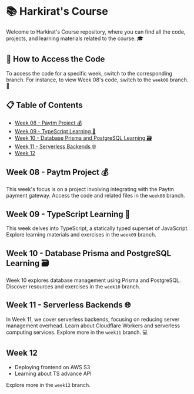 # 📚 Harkirat's Course

Welcome to Harkirat's Course repository, where you can find all the code, projects, and learning materials related to the course. 🎓

## 📂 How to Access the Code

To access the code for a specific week, switch to the corresponding branch. For instance, to view Week 08's code, switch to the `week08` branch. 🚀

## 📋 Table of Contents

- [Week 08 - Paytm Project 💰](#week-08---paytm-project-💰)
- [Week 09 - TypeScript Learning 📝](#week-09---typescript-learning-📝)
- [Week 10 - Database Prisma and PostgreSQL Learning 🗃️](#week-10---database-prisma-and-postgresql-learning-🗃️)
- [Week 11 - Serverless Backends 🌐](#week-11---serverless-backends-🌐)
- [Week 12](#week-12)

## Week 08 - Paytm Project 💰

This week's focus is on a project involving integrating with the Paytm payment gateway. Access the code and related files in the `week08` branch.

## Week 09 - TypeScript Learning 📝

This week delves into TypeScript, a statically typed superset of JavaScript. Explore learning materials and exercises in the `week09` branch.

## Week 10 - Database Prisma and PostgreSQL Learning 🗃️

Week 10 explores database management using Prisma and PostgreSQL. Discover resources and exercises in the `week10` branch.

## Week 11 - Serverless Backends 🌐

In Week 11, we cover serverless backends, focusing on reducing server management overhead. Learn about Cloudflare Workers and serverless computing services. Explore more in the `week11` branch. 💻


## Week 12

- Deploying frontend on AWS S3
- Learning about TS advance API

Explore more in the `week12` branch.